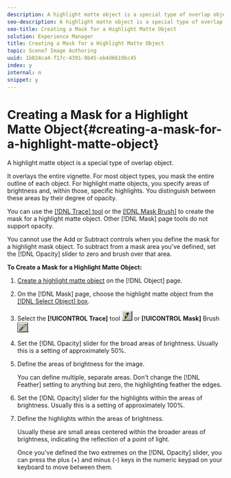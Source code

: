 ```yaml
---
description: A highlight matte object is a special type of overlap object.
seo-description: A highlight matte object is a special type of overlap object.
seo-title: Creating a Mask for a Highlight Matte Object
solution: Experience Manager
title: Creating a Mask for a Highlight Matte Object
topic: Scene7 Image Authoring
uuid: 1b024ca4-f17c-4391-9b45-eb4d6619bc45
index: y
internal: n
snippet: y
---
```


# Creating a Mask for a Highlight Matte Object{#creating-a-mask-for-a-highlight-matte-object}

A highlight matte object is a special type of overlap object.

It overlays the entire vignette. For most object types, you mask the entire outline of each object. For highlight matte objects, you specify areas of brightness and, within those, specific highlights. You distinguish between these areas by their degree of opacity.

You can use the [ [!DNL Trace] tool](../../c-vat-work-mask-pg/c-vat-mask-pg-tools/c-vat-trace-tool.md#concept-8bcad263ddac45e084f0e22e8adb231c) or the [ [!DNL Mask Brush]](../../c-vat-work-mask-pg/c-vat-mask-pg-tools/c-vat-mask-brush.md#concept-8a63068b04084b57a4f1ed8fd27fcb72) to create the mask for a highlight matte object. Other [!DNL Mask] page tools do not support opacity.

You cannot use the Add or Subtract controls when you define the mask for a highlight mask object. To subtract from a mask area you've defined, set the [!DNL Opacity] slider to zero and brush over that area.

**To Create a Mask for a Highlight Matte Object:** 

1. [Create a highlight matte object](../../c-vat-obj-pg/c-vat-create-grps-obj/t-vat-create-matte-obj.md#task-95a6b27a6c324b81b522bf66a8dc8ed6) on the [!DNL Object] page.
1. On the [!DNL Mask] page, choose the highlight matte object from the [ [!DNL Select Object] box](../../c-vat-gs/c-vat-sel-obj/c-vat-sel-object-box.md#concept-d127c6efaabd436a96c02f36a7bce6ac).
1. Select the **[!UICONTROL Trace]** tool ![](assets/trace.png) or **[!UICONTROL Mask]** Brush ![](assets/mask_brush.png).
1. Set the [!DNL Opacity] slider for the broad areas of brightness. Usually this is a setting of approximately 50%.
1. Define the areas of brightness for the image.

   You can define multiple, separate areas. Don't change the [!DNL Feather] setting to anything but zero, the highlighting feather the edges. 

1. Set the [!DNL Opacity] slider for the highlights within the areas of brightness. Usually this is a setting of approximately 100%.
1. Define the highlights within the areas of brightness.

   Usually these are small areas centered within the broader areas of brightness, indicating the reflection of a point of light.

   Once you've defined the two extremes on the [!DNL Opacity] slider, you can press the plus (+) and minus (-) keys in the numeric keypad on your keyboard to move between them. 


